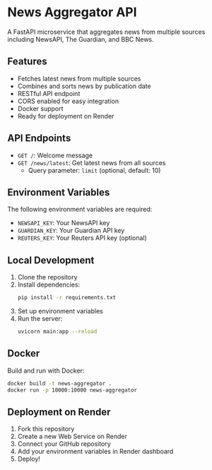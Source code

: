 # News Aggregator API

A FastAPI microservice that aggregates news from multiple sources including NewsAPI, The Guardian, and BBC News.

## Features

- Fetches latest news from multiple sources
- Combines and sorts news by publication date
- RESTful API endpoint
- CORS enabled for easy integration
- Docker support
- Ready for deployment on Render

## API Endpoints

- `GET /`: Welcome message
- `GET /news/latest`: Get latest news from all sources
  - Query parameter: `limit` (optional, default: 10)

## Environment Variables

The following environment variables are required:

- `NEWSAPI_KEY`: Your NewsAPI key
- `GUARDIAN_KEY`: Your Guardian API key
- `REUTERS_KEY`: Your Reuters API key (optional)

## Local Development

1. Clone the repository
2. Install dependencies:
   ```bash
   pip install -r requirements.txt
   ```
3. Set up environment variables
4. Run the server:
   ```bash
   uvicorn main:app --reload
   ```

## Docker

Build and run with Docker:

```bash
docker build -t news-aggregator .
docker run -p 10000:10000 news-aggregator
```

## Deployment on Render

1. Fork this repository
2. Create a new Web Service on Render
3. Connect your GitHub repository
4. Add your environment variables in Render dashboard
5. Deploy!
